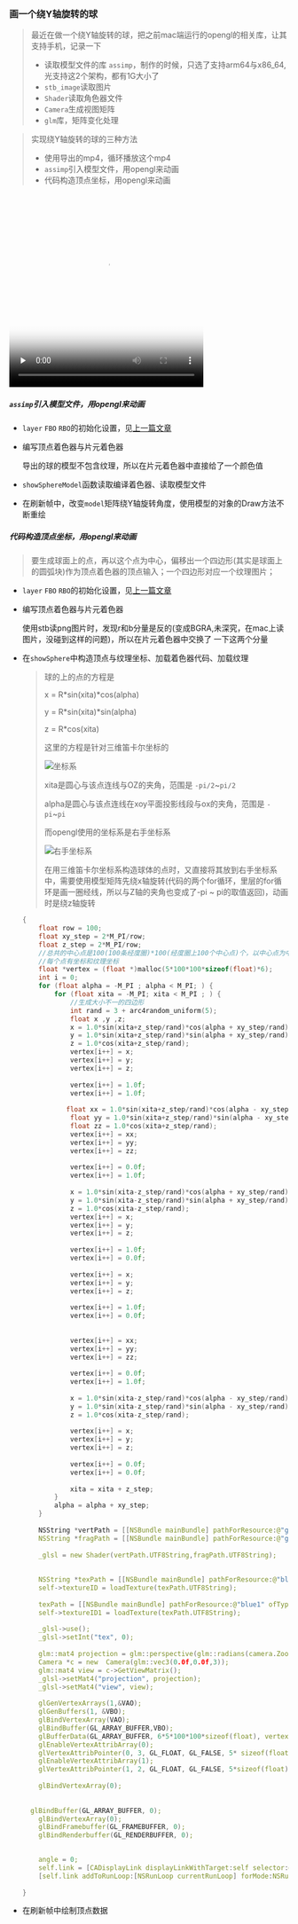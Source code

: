 ### 画一个绕Y轴旋转的球

> 最近在做一个绕Y轴旋转的球，把之前mac端运行的opengl的相关库，让其支持手机，记录一下
>
> - 读取模型文件的库 `assimp`，制作的时候，只选了支持arm64与x86_64,光支持这2个架构，都有1G大小了
> - `stb_image`读取图片
> - `Shader`读取角色器文件
> - `Camera`生成视图矩阵
> - `glm`库，矩阵变化处理



> 实现绕Y轴旋转的球的三种方法
>
> - 使用导出的mp4，循环播放这个mp4
> - `assimp`引入模型文件，用opengl来动画
> - 代码构造顶点坐标，用opengl来动画



<video id="video" controls="" autoplay preload="none" loop  width=350 height=350 poster="https://lifestyle1.cn/Resource/Image/sphere/videoposter.png">  <source id="mp4" src="https://lifestyle1.cn/Resource/Image/sphere/video.mp4" type="video/mp4">  </video>

##### `assimp`引入模型文件，用opengl来动画

- `layer` `FBO` `RBO`的初始化设置，见[上一篇文章](https://lifestyle1.cn/2021/03/25/%E5%B1%8F%E5%B9%95%E7%9B%91%E6%8E%A7/)

- 编写顶点着色器与片元着色器

  导出的球的模型不包含纹理，所以在片元着色器中直接给了一个颜色值

- `showSphereModel`函数读取编译着色器、读取模型文件

- 在刷新帧中，改变`model`矩阵绕Y轴旋转角度，使用模型的对象的Draw方法不断重绘

##### 代码构造顶点坐标，用opengl来动画

> 要生成球面上的点，再以这个点为中心，偏移出一个四边形(其实是球面上的圆弧块)作为顶点着色器的顶点输入；一个四边形对应一个纹理图片；

- `layer` `FBO` `RBO`的初始化设置，见[上一篇文章](https://lifestyle1.cn/2021/03/25/%E5%B1%8F%E5%B9%95%E7%9B%91%E6%8E%A7/)

- 编写顶点着色器与片元着色器

  使用stb读png图片时，发现r和b分量是反的(变成BGRA,未深究，在mac上读图片，没碰到这样的问题)，所以在片元着色器中交换了 一下这两个分量

- 在`showSphere`中构造顶点与纹理坐标、加载着色器代码、加载纹理

  >球的上的点的方程是
  >
  >x = R\*sin(xita)\*cos(alpha)
  >
  >y = R\*sin(xita)\*sin(alpha)
  >
  >z = R\*cos(xita)
  >
  >这里的方程是针对三维笛卡尔坐标的
  >
  >![坐标系](https://lifestyle1.cn/Resource/Image/sphere/coor.jpeg)
  >
  >xita是圆心与该点连线与OZ的夹角，范围是 `-pi/2`~`pi/2`
  >
  >alpha是圆心与该点连线在xoy平面投影线段与ox的夹角，范围是 `-pi`~`pi`
  >
  >而opengl使用的坐标系是右手坐标系
  >
  >![右手坐标系](https://lifestyle1.cn/Resource/Image/sphere/rightHand.png)
  >
  >在用三维笛卡尔坐标系构造球体的点时，又直接将其放到右手坐标系中，需要使用模型矩阵先绕x轴旋转(代码的两个for循环，里层的for循环是画一圈经线，所以与Z轴的夹角也变成了-pi ~ pi的取值返回)，动画时是绕z轴旋转
  
  ```c++
  {
      float row = 100;
      float xy_step = 2*M_PI/row;
      float z_step = 2*M_PI/row;
      //总共的中心点是100(100条经度圈)*100(经度圈上100个中心点)个，以中心点为中心，构造一个四边形(GL_TRIANGLES画一个4边行是需要6个点，所以乘以6)
      //每个点有坐标和纹理坐标
      float *vertex = (float *)malloc(5*100*100*sizeof(float)*6);
      int i = 0;
      for (float alpha = -M_PI ; alpha < M_PI; ) {
          for (float xita = -M_PI; xita < M_PI ; ) {
              //生成大小不一的四边形
              int rand = 3 + arc4random_uniform(5);
              float x ,y ,z;
              x = 1.0*sin(xita+z_step/rand)*cos(alpha + xy_step/rand);
              y = 1.0*sin(xita+z_step/rand)*sin(alpha + xy_step/rand);
              z = 1.0*cos(xita+z_step/rand);
              vertex[i++] = x;
              vertex[i++] = y;
              vertex[i++] = z;
              
              vertex[i++] = 1.0f;
              vertex[i++] = 1.0f;
              
             float xx = 1.0*sin(xita+z_step/rand)*cos(alpha - xy_step/rand);
              float yy = 1.0*sin(xita+z_step/rand)*sin(alpha - xy_step/rand);
              float zz = 1.0*cos(xita+z_step/rand);
              vertex[i++] = xx;
              vertex[i++] = yy;
              vertex[i++] = zz;
              
              vertex[i++] = 0.0f;
              vertex[i++] = 1.0f;
              
              x = 1.0*sin(xita-z_step/rand)*cos(alpha + xy_step/rand);
              y = 1.0*sin(xita-z_step/rand)*sin(alpha + xy_step/rand);
              z = 1.0*cos(xita-z_step/rand);
              vertex[i++] = x;
              vertex[i++] = y;
              vertex[i++] = z;
              
              vertex[i++] = 1.0f;
              vertex[i++] = 0.0f;
              
              vertex[i++] = x;
              vertex[i++] = y;
              vertex[i++] = z;
              
              vertex[i++] = 1.0f;
              vertex[i++] = 0.0f;
              
              
              vertex[i++] = xx;
              vertex[i++] = yy;
              vertex[i++] = zz;
              
              vertex[i++] = 0.0f;
              vertex[i++] = 1.0f;
              
              x = 1.0*sin(xita-z_step/rand)*cos(alpha - xy_step/rand);
              y = 1.0*sin(xita-z_step/rand)*sin(alpha - xy_step/rand);
              z = 1.0*cos(xita-z_step/rand);
              
              vertex[i++] = x;
              vertex[i++] = y;
              vertex[i++] = z;
              
              vertex[i++] = 0.0f;
              vertex[i++] = 0.0f;
              
              xita = xita + z_step;
          }
          alpha = alpha + xy_step;
      }
      
      NSString *vertPath = [[NSBundle mainBundle] pathForResource:@"glsl" ofType:@"vert"];
      NSString *fragPath = [[NSBundle mainBundle] pathForResource:@"glsl" ofType:@"frag"];
      
      _glsl = new Shader(vertPath.UTF8String,fragPath.UTF8String);
         
      
      NSString *texPath = [[NSBundle mainBundle] pathForResource:@"blue1" ofType:@"png"];
      self->textureID = loadTexture(texPath.UTF8String);
      
      texPath = [[NSBundle mainBundle] pathForResource:@"blue1" ofType:@"png"];
      self->textureID1 = loadTexture(texPath.UTF8String);
      
      _glsl->use();
      _glsl->setInt("tex", 0);
      
      glm::mat4 projection = glm::perspective(glm::radians(camera.Zoom), (float)self.frame.size.width / (float)self.frame.size.height, 0.1f, 100.0f);
      Camera *c = new  Camera(glm::vec3(0.0f,0.0f,3));
      glm::mat4 view = c->GetViewMatrix();
      _glsl->setMat4("projection", projection);
      _glsl->setMat4("view", view);
      
      glGenVertexArrays(1,&VAO);
      glGenBuffers(1, &VBO);
      glBindVertexArray(VAO);
      glBindBuffer(GL_ARRAY_BUFFER,VBO);
      glBufferData(GL_ARRAY_BUFFER, 6*5*100*100*sizeof(float), vertex, GL_STATIC_DRAW);
      glEnableVertexAttribArray(0);
      glVertexAttribPointer(0, 3, GL_FLOAT, GL_FALSE, 5* sizeof(float), (void *)0);
      glEnableVertexAttribArray(1);
      glVertexAttribPointer(1, 2, GL_FLOAT, GL_FALSE, 5*sizeof(float), (void *)(3 *sizeof(float)));
      
      glBindVertexArray(0);
      
      
    glBindBuffer(GL_ARRAY_BUFFER, 0);
      glBindVertexArray(0);
      glBindFramebuffer(GL_FRAMEBUFFER, 0);
      glBindRenderbuffer(GL_RENDERBUFFER, 0);
      
  
      angle = 0;
      self.link = [CADisplayLink displayLinkWithTarget:self selector:@selector(display)];
      [self.link addToRunLoop:[NSRunLoop currentRunLoop] forMode:NSRunLoopCommonModes];
      
  }
  ```
  
- 在刷新帧中绘制顶点数据

